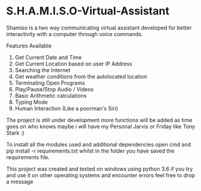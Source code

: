 # S.H.A.M.I.S.O-Virtual-Assistant
Shamiso is a two way communicating virtual assistant developed for better interactivity with a computer through voice commands. 

Features Available

1. Get Current Date and Time
2. Get Current Location based on user IP Address
3. Searching the Internet 
4. Get weather conditions from the autolocated location
5. Terminating Open Programs
6. Play/Pause/Stop Audio / Videos
7. Basic Arithmetic calculations
8. Typing Mode 
9. Human Interaction (Like a poorman's Siri)


The project is still under development more functions will be added as time goes on who knows maybe i will have my Personal Jarvis or Friday like Tony Stark :)

To install all the modules used and additional dependencies open cmd and pip install -r requirements.txt whilst in the folder you have saved the requirements file.

This project was created and tested on windows using python 3.6 if you try and use it on other operating systems and encounter errors feel free to drop a message 
